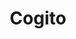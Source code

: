 ---
layout: t5
title: Cogito
artoc: /2oc/Cogito.webp
nameoc: Cogito
col1: <p>age-  Over a few thousand years old <br> height- 6'0 <br> species- Unknown <br> pronouns- Thou/Thyself <br> gender- Pangender</p>
col2: <p>orientation- Omnisexual<br>+Quoiromantic <br> occupation- Justice Department <br> voiceclaim- Markiplier <br> alignment- Neutral Impure</p>
color: <div class="clroc" style="background:#B8DFD0;"> </div> <div class="clroc" style="background:#41A5A8;"> </div> <div class="clroc" style="background:#0B202A;"> </div> <div class="clroc" style="background:#0000FF;"> </div><div class="clroc" style="background:#FF0000;"> </div>
personality: <h3>Personality</h3> unwritten
biography: <h3>Biography</h3> unwritten
abilities: <h3>Abilities</h3> unwritten
morelore: unwritten
---